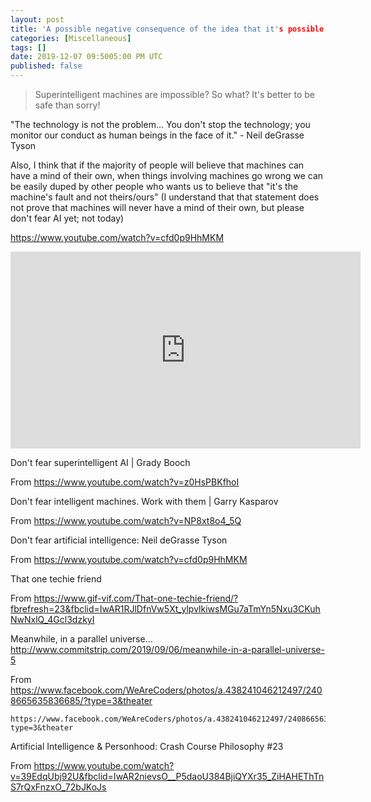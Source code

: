 ```yaml
---
layout: post
title: 'A possible negative consequence of the idea that it's possible for us to build superintelligent machines, if it is a false idea.'
categories: [Miscellaneous]
tags: []
date: 2019-12-07 09:5005:00 PM UTC
published: false
---
```


<!-- Dec 7, 2019 09:00:00 PM Philippine Time -->


> Superintelligent machines are impossible? So what? It's better to be safe than sorry!



"The technology is not the problem... You don't stop the technology; you monitor our conduct as human beings in the face of it." - Neil deGrasse Tyson


Also, I think that if the majority of people will believe that machines can have a mind of their own, when things involving machines go wrong we can be easily duped by other people who wants us to believe that "it's the machine's fault and not theirs/ours" (I understand that that statement does not prove that machines will never have a mind of their own, but please don't fear AI yet; not today)

https://www.youtube.com/watch?v=cfd0p9HhMKM

<iframe width="560" height="315" src="https://www.youtube.com/embed/cfd0p9HhMKM" frameborder="0" allow="accelerometer; autoplay; encrypted-media; gyroscope; picture-in-picture" allowfullscreen></iframe>
 

<!--more-->




Don't fear superintelligent AI | Grady Booch

From <https://www.youtube.com/watch?v=z0HsPBKfhoI> 


Don't fear intelligent machines. Work with them | Garry Kasparov

From <https://www.youtube.com/watch?v=NP8xt8o4_5Q> 


Don't fear artificial intelligence: Neil deGrasse Tyson

From <https://www.youtube.com/watch?v=cfd0p9HhMKM> 


That one techie friend

From <https://www.gif-vif.com/That-one-techie-friend/?fbrefresh=23&fbclid=IwAR1RJlDfnVw5Xt_ylpvlkiwsMGu7aTmYn5Nxu3CKuhNwNxlQ_4Gcl3dzkyI> 



Meanwhile, in a parallel universe...
http://www.commitstrip.com/2019/09/06/meanwhile-in-a-parallel-universe-5

From <https://www.facebook.com/WeAreCoders/photos/a.438241046212497/2408665635836685/?type=3&theater> 
	
	https://www.facebook.com/WeAreCoders/photos/a.438241046212497/2408665635836685/?type=3&theater

Artificial Intelligence & Personhood: Crash Course Philosophy #23

From <https://www.youtube.com/watch?v=39EdqUbj92U&fbclid=IwAR2nievsO__P5daoU384BjiQYXr35_ZiHAHEThTnS7rQxFnzxO_72bJKoJs> 
